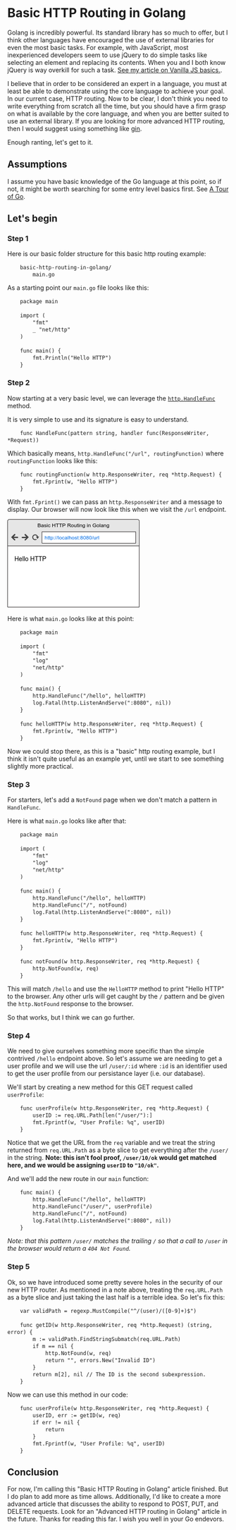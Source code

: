 # Basic HTTP Routing in Golang

Golang is incredibly powerful.  Its standard library has so much to offer, but I think other languages have encouraged the use of external libraries for even the most basic tasks.  For example, with JavaScript, most inexperienced developers seem to use jQuery to do simple tasks like selecting an element and replacing its contents. When you and I both know jQuery is way overkill for such a task.  [See my article on Vanilla JS basics.](/coming-soon).

I believe that in order to be considered an expert in a language, you must at least be able to demonstrate using the core language to achieve your goal.  In our current case, HTTP routing.  Now to be clear, I don't think you need to write everything from scratch all the time, but you should have a firm grasp on what is available by the core language, and when you are better suited to use an external library.  If you are looking for more advanced HTTP routing, then I would suggest using something like [gin](https://github.com/gin-gonic/gin).

Enough ranting, let's get to it.

## Assumptions

I assume you have basic knowledge of the Go language at this point, so if not, it might be worth searching for some entry level basics first.  See [A Tour of Go](https://tour.golang.org).

## Let's begin

### Step 1

Here is our basic folder structure for this basic http routing example:

        basic-http-routing-in-golang/
            main.go

As a starting point our `main.go` file looks like this:

        package main

        import (
            "fmt"
            _ "net/http"
        )

        func main() {
            fmt.Println("Hello HTTP")
        }

### Step 2

Now starting at a very basic level, we can leverage the [`http.HandleFunc`](https://golang.org/pkg/net/http/#HandleFunc) method.

It is very simple to use and its signature is easy to understand.

        func HandleFunc(pattern string, handler func(ResponseWriter, *Request))

Which basically means, `http.HandleFunc("/url", routingFunction)` where `routingFunction` looks like this:

        func routingFunction(w http.ResponseWriter, req *http.Request) {
            fmt.Fprint(w, "Hello HTTP")
        }

With `fmt.Fprint()` we can pass an `http.ResponseWriter` and a message to display.  Our browser will now look like this when we visit the `/url` endpoint.

![Browser Output for Step 2 - Hellp HTTP](step2-browser-output.png)

Here is what `main.go` looks like at this point:

        package main

        import (
            "fmt"
            "log"
            "net/http"
        )

        func main() {
            http.HandleFunc("/hello", helloHTTP)
            log.Fatal(http.ListenAndServe(":8080", nil))
        }

        func helloHTTP(w http.ResponseWriter, req *http.Request) {
            fmt.Fprint(w, "Hello HTTP")
        }

Now we could stop there, as this is a "basic" http routing example, but I think it isn't quite useful as an example yet, until we start to see something slightly more practical.

### Step 3

For starters, let's add a `NotFound` page when we don't match a pattern in `HandleFunc`.

Here is what `main.go` looks like after that:

        package main

        import (
            "fmt"
            "log"
            "net/http"
        )

        func main() {
            http.HandleFunc("/hello", helloHTTP)
            http.HandleFunc("/", notFound)
            log.Fatal(http.ListenAndServe(":8080", nil))
        }

        func helloHTTP(w http.ResponseWriter, req *http.Request) {
            fmt.Fprint(w, "Hello HTTP")
        }

        func notFound(w http.ResponseWriter, req *http.Request) {
            http.NotFound(w, req)
        }

This will match `/hello` and use the `HelloHTTP` method to print "Hello HTTP" to the browser.  Any other urls will get caught by the `/` pattern and be given the `http.NotFound` response to the browser.

So that works, but I think we can go further.

### Step 4

We need to give ourselves something more specific than the simple contrived `/hello` endpoint above.  So let's assume we are needing to get a user profile and we will use the url `/user/:id` where `:id` is an identifier used to get the user profile from our persistance layer (i.e. our database).

We'll start by creating a new method for this GET request called `userProfile`:

        func userProfile(w http.ResponseWriter, req *http.Request) {
            userID := req.URL.Path[len("/user/"):]
            fmt.Fprintf(w, "User Profile: %q", userID)
        }

Notice that we get the URL from the `req` variable and we treat the string returned from `req.URL.Path` as a byte slice to get everything after the `/user/` in the string.  **Note: this isn't fool proof, `/user/10/ok` would get matched here, and we would be assigning `userID` to `"10/ok"`.**

And we'll add the new route in our `main` function:

        func main() {
            http.HandleFunc("/hello", helloHTTP)
            http.HandleFunc("/user/", userProfile)
            http.HandleFunc("/", notFound)
            log.Fatal(http.ListenAndServe(":8080", nil))
        }

_Note: that this pattern `/user/` matches the trailing `/` so that a call to `/user` in the browser would return a `404 Not Found`._


### Step 5

Ok, so we have introduced some pretty severe holes in the security of our new HTTP router.  As mentioned in a note above, treating the `req.URL.Path` as a byte slice and just taking the last half is a terrible idea.  So let's fix this:

        var validPath = regexp.MustCompile("^/(user)/([0-9]+)$")

        func getID(w http.ResponseWriter, req *http.Request) (string, error) {
            m := validPath.FindStringSubmatch(req.URL.Path)
            if m == nil {
                http.NotFound(w, req)
                return "", errors.New("Invalid ID")
            }
            return m[2], nil // The ID is the second subexpression.
        }

Now we can use this method in our code:

        func userProfile(w http.ResponseWriter, req *http.Request) {
            userID, err := getID(w, req)
            if err != nil {
                return
            }
            fmt.Fprintf(w, "User Profile: %q", userID)
        }

## Conclusion

For now, I'm calling this "Basic HTTP Routing in Golang" article finished.  But I do plan to add more as time allows.  Additionally, I'd like to create a more advanced article that discusses the ability to respond to POST, PUT, and DELETE requests.  Look for an "Advanced HTTP routing in Golang" article in the future.  Thanks for reading this far.  I wish you well in your Go endevors.